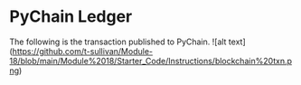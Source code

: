 # PyChain Ledger
The following is the transaction published to PyChain. ![alt text] (https://github.com/t-sullivan/Module-18/blob/main/Module%2018/Starter_Code/Instructions/blockchain%20txn.png)
